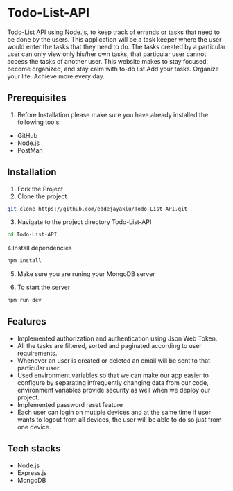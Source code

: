# Todo-List-API

Todo-List API using Node.js, to keep track of errands or tasks that need to be done by the users. This application will be a task keeper where the user would enter the tasks that they need to do. The tasks created by a particular user can only view only his/her own tasks, that particular user cannot access the tasks of another user. This website makes to stay focused, become organized, and stay calm with to-do list.Add your tasks. Organize your life. Achieve more every day.

## Prerequisites

1. Before Installation please make sure you have already installed the following tools:

- GitHub
- Node.js
- PostMan 

## Installation

1. Fork the Project
2. Clone the project

```bash
git clone https://github.com/eddejayaklu/Todo-List-API.git
```

3. Navigate to the project directory Todo-List-API

```bash
cd Todo-List-API
```

4.Install dependencies

```bash
npm install
```

5. Make sure you are runing your MongoDB server

6. To start the server

```bash
npm run dev
```

## Features

- Implemented authorization and authentication using Json Web Token.
- All the tasks are filtered, sorted and paginated according to user requirements.
- Whenever an user is created or deleted an email will be sent to that particular user.
- Used environment variables so that we can make our app easier to configure by separating infrequently changing data from our code, environment variables provide security as well when we deploy our project.
- Implemented password reset feature
- Each user can login on mutiple devices and at the same time if user wants to logout from all devices, the user will be able to do so just from one device.

## Tech stacks

- Node.js
- Express.js
- MongoDB
